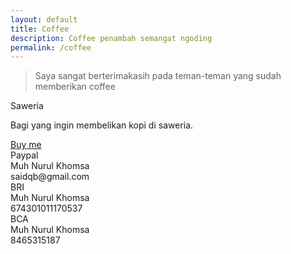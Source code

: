 ```yaml
---
layout: default
title: Coffee
description: Coffee penambah semangat ngoding
permalink: /coffee
---
```


> Saya sangat berterimakasih pada teman-teman yang sudah memberikan coffee


<div class="card mb-4">
	<div class="card-header">Saweria</div>
	<div class="card-body">
		<p class="card-text">Bagi yang ingin membelikan kopi di saweria.</p>
		<a href="https://saweria.co/saidqb" class="btn btn-outline-primary btn-sm">Buy me</a>
	</div>
</div>



<div class="row">
	<div class="col-sm-6">
		<div class="card mb-4">
			<div class="card-header">Paypal</div>
			<div class="card-body">
				<div class="card-text">Muh Nurul Khomsa</div>
				<div class="card-text">saidqb@gmail.com</div>
			</div>
		</div>
	</div>
	<div class="col-sm-6">
		<div class="card mb-4">
			<div class="card-header">BRI</div>
			<div class="card-body">
				<div class="card-text">Muh Nurul Khomsa</div>
				<div class="card-text">674301011170537</div>
			</div>
		</div>
	</div>
	<div class="col-sm-6">
		<div class="card mb-4">
			<div class="card-header">BCA</div>
			<div class="card-body">
				<div class="card-text">Muh Nurul Khomsa</div>
				<div class="card-text">8465315187</div>
			</div>
		</div>
	</div>
</div>